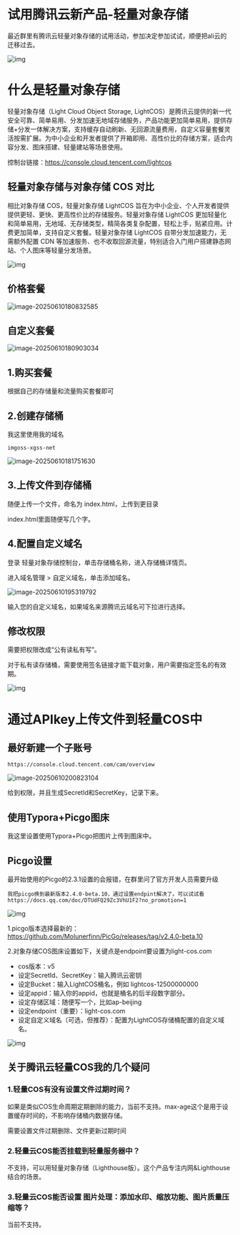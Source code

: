 # 试用腾讯云新产品-轻量对象存储

最近群里有腾讯云轻量对象存储的试用活动，参加决定参加试试，顺便把ali云的迁移过去。

![img](https://imgoss.xgss.net/picgo-tx2025/QQ_1749635489120.png?tx&imageSlim1)

# 什么是轻量对象存储

轻量对象存储（Light Cloud Object Storage, LightCOS）是腾讯云提供的新一代安全可靠、简单易用、分发加速无地域存储服务，产品功能更加简单易用，提供存储+分发一体解决方案，支持缓存自动刷新、无回源流量费用，自定义容量套餐灵活按需扩展。为中小企业和开发者提供了开箱即用、高性价比的存储方案，适合内容分发、图床搭建、轻量建站等场景使用。

控制台链接：https://console.cloud.tencent.com/lightcos

## 轻量对象存储与对象存储 COS 对比

相比对象存储 COS，轻量对象存储 LightCOS 旨在为中小企业、个人开发者提供提供更轻、更快、更高性价比的存储服务。轻量对象存储 LightCOS 更加轻量化和简单易用，无地域、无存储类型，精简各类复杂配置，轻松上手，贴紧应用。计费更加简单，支持自定义套餐。轻量对象存储 LightCOS 自带分发加速能力，无需额外配置 CDN 等加速服务、也不收取回源流量，特别适合入门用户搭建静态网站、个人图床等轻量分发场景。

![img](https://imgoss.xgss.net/picgo-tx2025/QQ_1749635390894.png?tx)



## 价格套餐

![image-20250610180832585](https://imgoss.xgss.net/picgo2025/image-20250610180832585.png?aliyun)



## 自定义套餐

![image-20250610180903034](https://imgoss.xgss.net/picgo-tx2025/image-20250610180903034.png?tx&imageSlim)



## 1.购买套餐

根据自己的存储量和流量购买套餐即可



## 2.创建存储桶

我这里使用我的域名

```
imgoss-xgss-net
```

![image-20250610181751630](https://imgoss.xgss.net/picgo-tx2025/image-20250610181751630.png?tx&imageSlim)

## 3.上传文件到存储桶

随便上传一个文件，命名为 index.html，上传到更目录

index.html里面随便写几个字。



## 4.配置自定义域名

登录 轻量对象存储控制台，单击存储桶名称，进入存储桶详情页。

进入域名管理 > 自定义域名，单击添加域名。

![image-20250610195319792](https://imgoss.xgss.net/picgo-tx2025/image-20250610195319792.png?tx&imageSlim)

输入您的自定义域名，如果域名来源腾讯云域名可下拉进行选择。

## 修改权限

需要把权限改成“公有读私有写”。

对于私有读存储桶，需要使用签名链接才能下载对象，用户需要指定签名的有效期。

![img](https://imgoss.xgss.net/picgo-tx2025/QQ_1749632254299.png?tx&imageSlim)

# 通过APIkey上传文件到轻量COS中

## 最好新建一个子账号

```
https://console.cloud.tencent.com/cam/overview
```

![image-20250610200823104](https://imgoss.xgss.net/picgo-tx2025/image-20250610200823104.png?tx&imageSlim)

给到权限，并且生成SecretId和SecretKey，记录下来。



## 使用Typora+Picgo图床

我这里设置使用Typora+Picgo把图片上传到图床中。



## Picgo设置

最开始使用的Picgo的2.3.1设置的会报错，在群里问了官方开发人员需要升级

```
我把picgo换到最新版本2.4.0-beta.10，通过设置endpint解决了。可以试试看
https://docs.qq.com/doc/DTUdFQ29Zc3VhU1F2?no_promotion=1
```



![img](https://imgoss.xgss.net/picgo-tx2025/QQ_1749633823397.png?tx&imageSlim)

1.picgo版本选择最新的：https://github.com/Molunerfinn/PicGo/releases/tag/v2.4.0-beta.10

2.对象存储COS图床设置如下，关键点是endpoint要设置为light-cos.com

- cos版本：v5
- 设定SecretId、SecretKey：输入腾讯云密钥
- 设定Bucket：输入LightCOS桶名，例如 lightcos-12500000000
- 设定appid：输入你的appid，也就是桶名的后半段数字部分。
- 设定存储区域：随便写一个，比如ap-beijing
- 设定endpoint（重要）：light-cos.com
- 设定自定义域名（可选，但推荐）：配置为LightCOS存储桶配置的自定义域名。

![img](https://imgoss.xgss.net/picgo-tx2025/QQ_1749633705793.png?tx&imageSlim)



## 关于腾讯云轻量COS我的几个疑问

### 1.轻量COS有没有设置文件过期时间？ 

如果是类似COS生命周期定期删除的能力，当前不支持。max-age这个是用于设置缓存时间的，不影响存储桶内数据存储。

需要设置文件过期删除、文件更新过期时间



### 2.轻量云COS能否挂载到轻量服务器中？

不支持，可以用轻量对象存储（Lighthouse版）。这个产品专注内网&Lighthouse结合的场景。



### 3.轻量云COS能否设置 图片处理：添加水印、缩放功能、图片质量压缩等？

当前不支持。



